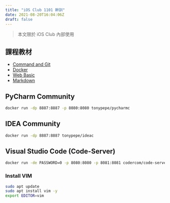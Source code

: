```yaml
---
title: "iOS Club 1101 幹訓"
date: 2021-08-20T16:04:06Z
draft: false
---
```


> 本文限於 iOS Club 內部使用

## 課程教材

* [Command and Git](https://drive.google.com/file/d/1SUcLFZc3rxJg3X8tXbayVtMRZxAOOWFY/view?usp=sharing)
* [Docker](/posts/docker/docker/)
* [Web Basic](/posts/web/web-basic/)
* [Markdown](/posts/others/markdown/)

## PyCharm Community

```bash
docker run -dp 8887:8887 -p 8080:8080 tonypepe/pycharmc
```

## IDEA Community

```bash
docker run -dp 8887:8887 tonypepe/ideac
```

## Visual Studio Code (Code-Server)

```bash
docker run -de PASSWORD=0 -p 8080:8080 -p 8081:8081 codercom/code-server
```

### Install VIM

```bash
sudo apt update
sudo apt install vim -y
export EDITOR=vim
```
